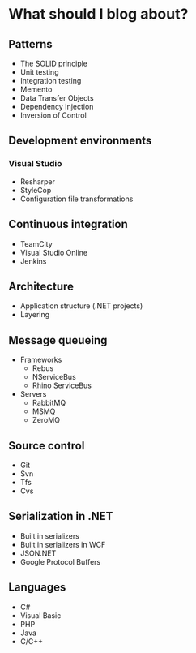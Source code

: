 # What should I blog about?

## Patterns

* The SOLID principle
* Unit testing
* Integration testing
* Memento
* Data Transfer Objects
* Dependency Injection
* Inversion of Control

## Development environments

### Visual Studio

* Resharper
* StyleCop
* Configuration file transformations

## Continuous integration

* TeamCity
* Visual Studio Online
* Jenkins

## Architecture

* Application structure (.NET projects)
* Layering

## Message queueing

* Frameworks
  * Rebus
  * NServiceBus
  * Rhino ServiceBus
* Servers
  * RabbitMQ
  * MSMQ
  * ZeroMQ

## Source control

* Git
* Svn
* Tfs
* Cvs

## Serialization in .NET

* Built in serializers
* Built in serializers in WCF
* JSON.NET
* Google Protocol Buffers

## Languages
* C#
* Visual Basic
* PHP
* Java
* C/C++
